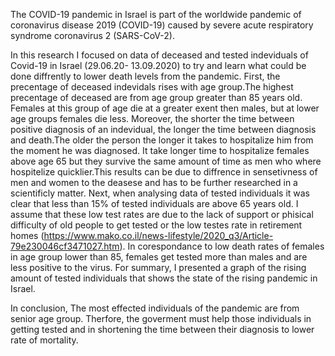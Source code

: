 The COVID-19 pandemic in Israel is part of the worldwide pandemic of coronavirus disease 2019 (COVID-19) caused by severe acute respiratory syndrome coronavirus 2 (SARS-CoV-2). 

In this research I focused on data of deceased and tested indeviduals of Covid-19 in Israel (29.06.20- 13.09.2020) to try and learn what could be done diffrently to lower death levels from the pandemic. 
First, the precentage of deceased indevidals rises with age group.The highest precentage of deceased are from age group greater than 85 years old. Females at this group of age die at a greater exent then males, but at lower age groups females die less.
Moreover, the shorter the time between positive diagnosis of an indevidual, the longer the time between diagnosis and death.The older the person the longer it takes to hospitalize him from the moment he was diagnosed. It take longer time to hospitalize females above age 65 but they survive the same amount of time as men who where hospitelize quicklier.This results can be due to diffrence in sensetivness of men and women to the deasese and has to be further researched in a scientificly matter.
Next, when analysing data of tested individuals it was clear that less than 15% of tested individuals are above 65 years old. I assume that these low test rates are due to the lack of support or phisical difficulty of old people to get tested or the low testes rate in retirement homes (https://www.mako.co.il/news-lifestyle/2020_q3/Article-79e230046cf3471027.htm).
In corespondance to low death rates of females in age group lower than 85, females get tested more than males and are less positive to the virus.
For summary, I presented a graph of the rising amount of tested individuals that shows the state of the rising pandemic in Israel.

In conclusion, The most effected individuals of the pandemic are from senior age group. Therfore, the goverment must help those individuals in getting tested and in shortening the time between their diagnosis to lower rate of mortality. 
